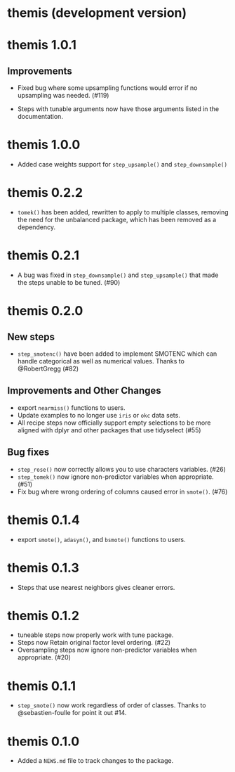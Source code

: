 # themis (development version)

# themis 1.0.1

## Improvements

* Fixed bug where some upsampling functions would error if no upsampling was needed. (#119)

* Steps with tunable arguments now have those arguments listed in the documentation.

# themis 1.0.0

* Added case weights support for `step_upsample()` and `step_downsample()`

# themis 0.2.2

* `tomek()` has been added, rewritten to apply to multiple classes, removing the need for the unbalanced package, which has been removed as a dependency. 

# themis 0.2.1

* A bug was fixed in `step_downsample()` and `step_upsample()` that made the steps unable to be tuned. (#90)

# themis 0.2.0

## New steps

* `step_smotenc()` have been added to implement SMOTENC which can handle categorical as well as numerical values. Thanks to @RobertGregg (#82)

## Improvements and Other Changes

* export `nearmiss()` functions to users.
* Update examples to no longer use `iris` or `okc` data sets.
* All recipe steps now officially support empty selections to be more aligned with dplyr and other packages that use tidyselect (#55)

## Bug fixes

* `step_rose()` now correctly allows you to use characters variables. (#26)
* `step_tomek()` now ignore non-predictor variables when appropriate. (#51)
* Fix bug where wrong ordering of columns caused error in `smote()`. (#76)

# themis 0.1.4

* export `smote()`, `adasyn()`, and `bsmote()` functions to users.

# themis 0.1.3

* Steps that use nearest neighbors gives cleaner errors.

# themis 0.1.2

* tuneable steps now properly work with tune package.
* Steps now Retain original factor level ordering. (#22)
* Oversampling steps now ignore non-predictor variables when appropriate. (#20)

# themis 0.1.1

* `step_smote()` now work regardless of order of classes. Thanks to @sebastien-foulle for point it out #14.

# themis 0.1.0

* Added a `NEWS.md` file to track changes to the package.
